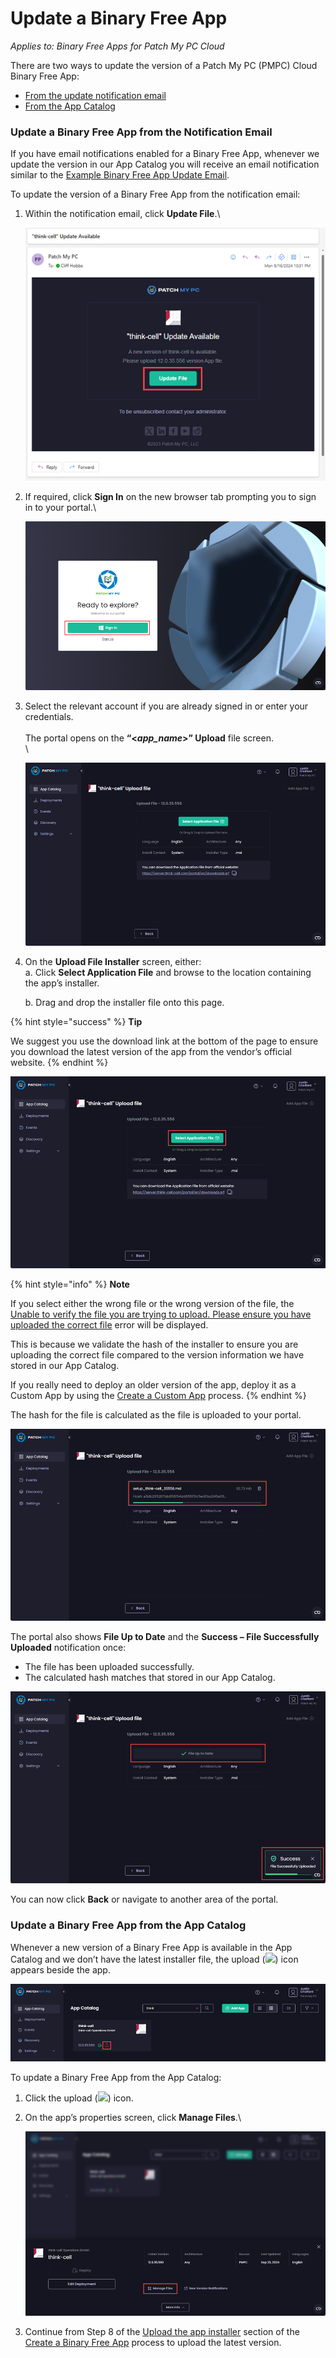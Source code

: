 # Update a Binary Free App

_Applies to: Binary Free Apps for Patch My PC Cloud_

There are two ways to update the version of a Patch My PC (PMPC) Cloud Binary Free App:

* [From the update notification email](update-a-binary-free-app.md#update-a-binary-free-app-from-the-notification-email)
* [From the App Catalog](update-a-binary-free-app.md#update-a-binary-free-app-from-the-app-catalog)

### Update a Binary Free App from the Notification Email

If you have email notifications enabled for a Binary Free App, whenever we update the version in our App Catalog you will receive an email notification similar to the [Example Binary Free App Update Email](../cloud-reference/cloud-email-reference/example-binary-free-app-update-email.md).

To update the version of a Binary Free App from the notification email:

1.  Within the notification email, click **Update File**.\


    ![Clicking “Add Version” in the notification email](/_images/image-(401).png "Clicking “Add Version” in the notification email")


2.  If required, click **Sign In** on the new browser tab prompting you to sign in to your portal.\


    ![Clicking “Sign In” on the new browser tab prompting you to sign in to your portal.](/_images/image-(402).png "Clicking “Sign In” on the new browser tab prompting you to sign in to your portal.")


3.  Select the relevant account if you are already signed in or enter your credentials.\
    \
    The portal opens on the **“<**_**app\_name**_**>” Upload** file screen.\
    \


    ![](/_images/image-(403).png "")


4.  On the **Upload File Installer** screen, either:\
    a. Click **Select Application File** and browse to the location containing the app’s installer.

    b. Drag and drop the installer file onto this page.

{% hint style="success" %}
**Tip**

We suggest you use the download link at the bottom of the page to ensure you download the latest version of the app from the vendor’s official website.
{% endhint %}

![Clicking “Select Application File”](/_images/image-(404).png "Clicking “Select Application File”")

{% hint style="info" %}
**Note**

If you select either the wrong file or the wrong version of the file, the [Unable to verify the file you are trying to upload. Please ensure you have uploaded the correct file](../cloud-troubleshooting/troubleshooting-binary-free-apps/unable-to-verify-the-file-you-are-trying-to-upload-error-in-binary-free-apps.md) error will be displayed.

This is because we validate the hash of the installer to ensure you are uploading the correct file compared to the version information we have stored in our App Catalog.

If you really need to deploy an older version of the app, deploy it as a Custom App by using the [Create a Custom App](../custom-apps/create-a-custom-app/) process.
{% endhint %}

The hash for the file is calculated as the file is uploaded to your portal.

![Calculating the hash for the file as its uploaded to your portal](/_images/image-(405).png "Calculating the hash for the file as its uploaded to your portal")

The portal also shows **File Up to Date** and the **Success – File Successfully Uploaded** notification once:

* The file has been uploaded successfully.
* The calculated hash matches that stored in our App Catalog.

![“Success – File Successfully Uploaded” notification](/_images/image-(406).png "“Success – File Successfully Uploaded” notification")

You can now click **Back** or navigate to another area of the portal.

### Update a Binary Free App from the App Catalog

Whenever a new version of a Binary Free App is available in the App Catalog and we don’t have the latest installer file, the upload (![](/_images/image-(407).png>)) icon appears beside the app.

![“Upload” icon showing a new version of an app needs to be uploaded](/_images/image-(408).png "“Upload” icon showing a new version of an app needs to be uploaded")

To update a Binary Free App from the App Catalog:

1. Click the upload (![](/_images/image-(407).png>)) icon.
2.  On the app’s properties screen, click **Manage Files**.\


    ![Clicking “Manage Files”](/_images/image-(409).png "Clicking “Manage Files”")


3. Continue from Step 8 of the [Upload the app installer](deploy-a-binary-free-app.md#upload-the-app-installer) section of the [Create a Binary Free App](deploy-a-binary-free-app.md) process to upload the latest version.